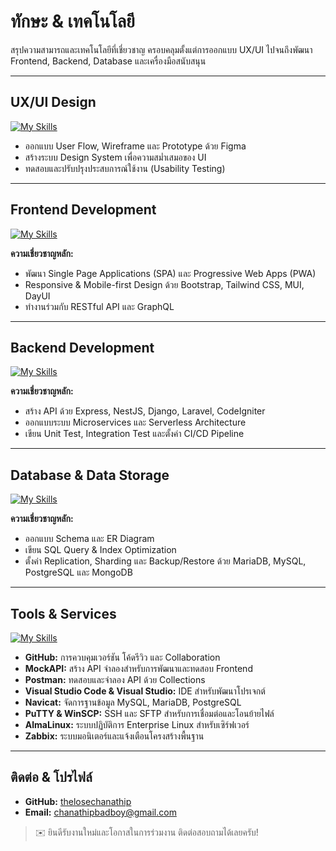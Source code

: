 # ทักษะ & เทคโนโลยี

สรุปความสามารถและเทคโนโลยีที่เชี่ยวชาญ ครอบคลุมตั้งแต่การออกแบบ UX/UI ไปจนถึงพัฒนา Frontend, Backend, Database และเครื่องมือสนับสนุน

---

## UX/UI Design

[![My Skills](https://skillicons.dev/icons?i=figma\&theme=dark)](https://skillicons.dev)

* ออกแบบ User Flow, Wireframe และ Prototype ด้วย Figma
* สร้างระบบ Design System เพื่อความสม่ำเสมอของ UI
* ทดสอบและปรับปรุงประสบการณ์ใช้งาน (Usability Testing)

---

## Frontend Development

[![My Skills](https://skillicons.dev/icons?i=js,ts,php,html,css,bootstrap,tailwind,react,vue,angular,next,materialui,dayui\&theme=dark)](https://skillicons.dev)

**ความเชี่ยวชาญหลัก:**

* พัฒนา Single Page Applications (SPA) และ Progressive Web Apps (PWA)
* Responsive & Mobile-first Design ด้วย Bootstrap, Tailwind CSS, MUI, DayUI
* ทำงานร่วมกับ RESTful API และ GraphQL

---

## Backend Development

[![My Skills](https://skillicons.dev/icons?i=php,laravel,codeigniter,next,python,bun,nodejs\&theme=dark)](https://skillicons.dev)

**ความเชี่ยวชาญหลัก:**

* สร้าง API ด้วย Express, NestJS, Django, Laravel, CodeIgniter
* ออกแบบระบบ Microservices และ Serverless Architecture
* เขียน Unit Test, Integration Test และตั้งค่า CI/CD Pipeline

---

## Database & Data Storage

[![My Skills](https://skillicons.dev/icons?i=mongodb,mysql,postgresql,mariadb\&theme=dark)](https://skillicons.dev)

**ความเชี่ยวชาญหลัก:**

* ออกแบบ Schema และ ER Diagram
* เขียน SQL Query & Index Optimization
* ตั้งค่า Replication, Sharding และ Backup/Restore ด้วย MariaDB, MySQL, PostgreSQL และ MongoDB

---

## Tools & Services

[![My Skills](https://skillicons.dev/icons?i=github,postman,vscode,visualstudio,\&theme=dark)](https://skillicons.dev)

* **GitHub:** การควบคุมเวอร์ชัน โค้ดรีวิว และ Collaboration
* **MockAPI:** สร้าง API จำลองสำหรับการพัฒนาและทดสอบ Frontend
* **Postman:** ทดสอบและจำลอง API ด้วย Collections
* **Visual Studio Code & Visual Studio:** IDE สำหรับพัฒนาโปรเจกต์
* **Navicat:** จัดการฐานข้อมูล MySQL, MariaDB, PostgreSQL
* **PuTTY & WinSCP:** SSH และ SFTP สำหรับการเชื่อมต่อและโอนย้ายไฟล์
* **AlmaLinux:** ระบบปฏิบัติการ Enterprise Linux สำหรับเซิร์ฟเวอร์
* **Zabbix:** ระบบมอนิเตอร์และแจ้งเตือนโครงสร้างพื้นฐาน

---

## ติดต่อ & โปรไฟล์

* **GitHub:** [thelosechanathip](https://github.com/thelosechanathip)
* **Email:** [chanathipbadboy@gmail.com](mailto:chanathipbadboy@gmail.com)

> ✉️ ยินดีรับงานใหม่และโอกาสในการร่วมงาน ติดต่อสอบถามได้เลยครับ!
